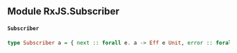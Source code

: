 ## Module RxJS.Subscriber

#### `Subscriber`

``` purescript
type Subscriber a = { next :: forall e. a -> Eff e Unit, error :: forall e. Error -> Eff e Unit, completed :: forall e. Unit -> Eff e Unit }
```


